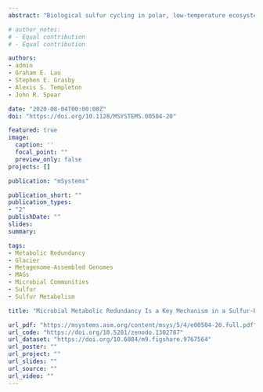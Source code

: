 ```yaml
---
abstract: "Biological sulfur cycling in polar, low-temperature ecosystems is an understudied phenomenon in part due to difficulty of access and the dynamic nature of glacial environments. One such environment where sulfur cycling is known to play an important role in microbial metabolisms is located at Borup Fiord Pass (BFP) in the Canadian High Arctic. Here, transient springs emerge from ice near the terminus of a glacier, creating a large area of proglacial aufeis (spring-derived ice) that is often covered in bright yellow/white sulfur, sulfate, and carbonate mineral precipitates accompanied by a strong odor of hydrogen sulfide. Metagenomic sequencing of samples from multiple sites and of various sample types across the BFP glacial system produced 31 metagenome-assembled genomes (MAGs) that were queried for sulfur, nitrogen, and carbon cycling/metabolism genes. An abundance of sulfur cycling genes was widespread across the isolated MAGs and sample metagenomes taxonomically associated with the bacterial classes Alphaproteobacteria and Gammaproteobacteria and Campylobacteria (formerly the Epsilonproteobacteria). This corroborates previous research from BFP implicating Campylobacteria as the primary class responsible for sulfur oxidation; however, data reported here suggested putative sulfur oxidation by organisms in both the alphaproteobacterial and gammaproteobacterial classes that was not predicted by previous work. These findings indicate that in low-temperature, sulfur-based environments, functional redundancy may be a key mechanism that microorganisms use to enable coexistence whenever energy is limited and/or focused by redox chemistry."

# author_notes:
# - Equal contribution
# - Equal contribution

authors:
- admin
- Graham E. Lau
- Stephen E. Grasby
- Alexis S. Templeton
- John R. Spear

date: "2020-08-04T00:00:00Z"
doi: "https://doi.org/10.1128/MSYSTEMS.00504-20"

featured: true
image:
  caption: ''
  focal_point: ""
  preview_only: false
projects: []

publication: "mSystems"

publication_short: ""
publication_types:
- "2"
publishDate: ""
slides: 
summary: 

tags:
- Metabolic Redundancy
- Glacier
- Metagenome-Assembled Genomes
- MAGs
- Microbial Communities
- Sulfur
- Sulfur Metabolism

title: "Microbial Metabolic Redundancy Is a Key Mechanism in a Sulfur-Rich Glacial Ecosystem"

url_pdf: "https://msystems.asm.org/content/msys/5/4/e00504-20.full.pdf"
url_code: "https://doi.org/10.5281/zenodo.1302787"
url_dataset: "https://doi.org/10.6084/m9.figshare.9767564"
url_poster: ""
url_project: ""
url_slides: ""
url_source: ""
url_video: ""
---
```


<!-- {{% callout note %}}
Click the *Cite* button above to demo the feature to enable visitors to import publication metadata into their reference management software.
{{% /callout %}}

{{% callout note %}}
Click the *Slides* button above to demo Academic's Markdown slides feature.
{{% /callout %}}

Supplementary notes can be added here, including [code and math](https://sourcethemes.com/academic/docs/writing-markdown-latex/). -->
